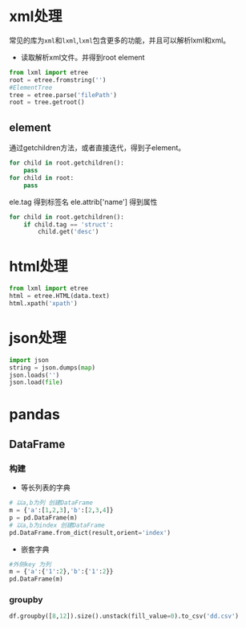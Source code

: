 
# xml处理

常见的库为`xml`和`lxml`,`lxml`包含更多的功能，并且可以解析lxml和xml。

- 读取解析xml文件。并得到root element
```python
from lxml import etree
root = etree.fromstring('')
#ElementTree
tree = etree.parse('filePath')
root = tree.getroot()
```

## element

通过getchildren方法，或者直接迭代，得到子element。

```python
for child in root.getchildren():
    pass
for child in root:
    pass
```

ele.tag 得到标签名
ele.attrib['name']  得到属性

```python
for child in root.getchildren():
    if child.tag == 'struct':
        child.get('desc')
```


# html处理

```python
from lxml import etree
html = etree.HTML(data.text)
html.xpath('xpath')
```


# json处理

```python
import json
string = json.dumps(map)
json.loads('')
json.load(file)
```


# pandas

## DataFrame

### 构建

- 等长列表的字典

```python
# 以a,b为列 创建DataFrame
m = {'a':[1,2,3],'b':[2,3,4]}
p = pd.DataFrame(m)
# 以a,b为index 创建DataFrame
pd.DataFrame.from_dict(result,orient='index')
```
- 嵌套字典

```python
#外侧key 为列
m = {'a':{'1':2},'b':{'1':2}}
pd.DataFrame(m)
```


### groupby

```python
df.groupby([8,12]).size().unstack(fill_value=0).to_csv('dd.csv')
```